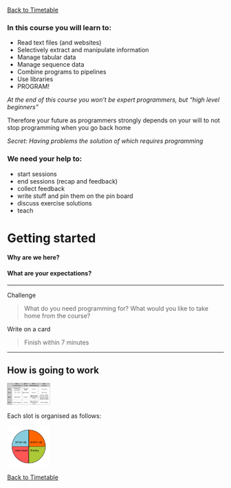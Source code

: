 <a href="https://github.com/joanamarques/python_course/README.md#Timetable"> Back to Timetable</a>


### In this course you will learn to:

+ Read text files (and websites)
+ Selectively extract and manipulate information
+ Manage tabular data
+ Manage sequence data
+ Combine programs to pipelines
+ Use libraries
+ PROGRAM!

*At the end of this course you won’t be expert programmers, but “high level beginners”*

Therefore your future as programmers strongly depends on your will to not stop programming when you go back home

*Secret: Having problems the solution of which requires programming*


### We need your help to:

+ start sessions
+ end sessions (recap and feedback)
+ collect feedback
+ write stuff and pin them on the pin board
+ discuss exercise solutions
+ teach

# Getting started


####  Why are we here?
#### What are your expectations?


---
Challenge

> What do you need programming for?
> What would you like to take home from the course?
>
Write on a card
>
>Finish within 7 minutes
>
---



## How is going to work

<img src="../img/Timetable2017v3.png" alt="slot" style="width: 100px;"/>

Each slot is organised as follows:

<img src="../img/slot2017.png" alt="slot" style="width: 100px;" align="center"/>

<a href="https://github.com/joanamarques/python_course#Timetable"> Back to Timetable</a>
